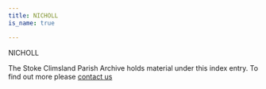 ```yaml
---
title: NICHOLL
is_name: true

---
```


NICHOLL


The Stoke Climsland Parish Archive holds material under this index entry. To find out more please [contact us](/contact/)
